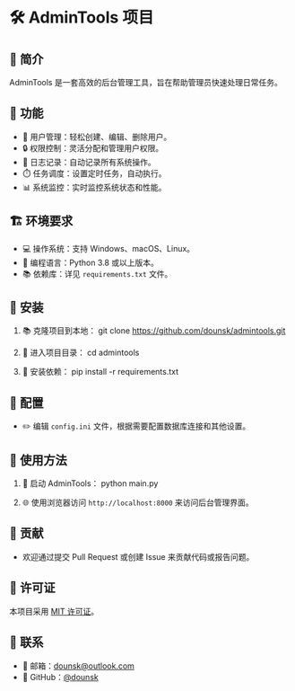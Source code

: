 # 🛠️ AdminTools 项目

## 📜 简介
AdminTools 是一套高效的后台管理工具，旨在帮助管理员快速处理日常任务。

## 🚀 功能
- 👤 用户管理：轻松创建、编辑、删除用户。
- 🔒 权限控制：灵活分配和管理用户权限。
- 📝 日志记录：自动记录所有系统操作。
- ⏱️ 任务调度：设置定时任务，自动执行。
- 📊 系统监控：实时监控系统状态和性能。

## 🏗️ 环境要求
- 💻 操作系统：支持 Windows、macOS、Linux。
- 🐍 编程语言：Python 3.8 或以上版本。
- 📚 依赖库：详见 `requirements.txt` 文件。

## 🔧 安装
1. 📚 克隆项目到本地：
git clone https://github.com/dounsk/admintools.git

2. 📁 进入项目目录：
cd admintools

3. 🔄 安装依赖：
pip install -r requirements.txt


## 🔧 配置
- ✏️ 编辑 `config.ini` 文件，根据需要配置数据库连接和其他设置。

## 🚀 使用方法
1. 🏁 启动 AdminTools：
python main.py

2. 🌐 使用浏览器访问 `http://localhost:8000` 来访问后台管理界面。

## 🤝 贡献
- 欢迎通过提交 Pull Request 或创建 Issue 来贡献代码或报告问题。

## 📜 许可证
本项目采用 [MIT 许可证](LICENSE)。

## 📧 联系
- 📧 邮箱：[dounsk@outlook.com](mailto:dounsk@outlook.com)
- 🔗 GitHub：[@dounsk](https://github.com/dounsk)